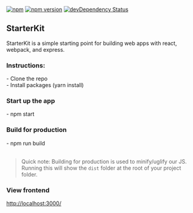 [![npm](https://img.shields.io/npm/v/npm.svg?maxAge=2592000)]()
[![npm version](https://badge.fury.io/js/express.svg)](https://badge.fury.io/js/express)
[![devDependency Status](https://david-dm.org/dwyl/esta/dev-status.svg)](https://david-dm.org/dwyl/esta#info=devDependencies)

<h2>StarterKit</h2>
<p>StarterKit is a simple starting point for building web apps with react, webpack, and express.</p>

<h3>Instructions:</h3>
- Clone the repo <br />
- Install packages (yarn install)

<h3>Start up the app</h3>
- npm start

<h3>Build for production</h3>
- npm run build
<br />
<br />

>Quick note: Building for production is used to minify/uglify our JS. Running this will show the `dist` folder at the root of your project folder.

<h3>View frontend</h3>
<a href='http://localhost:3000/'>http://localhost:3000/</a>
